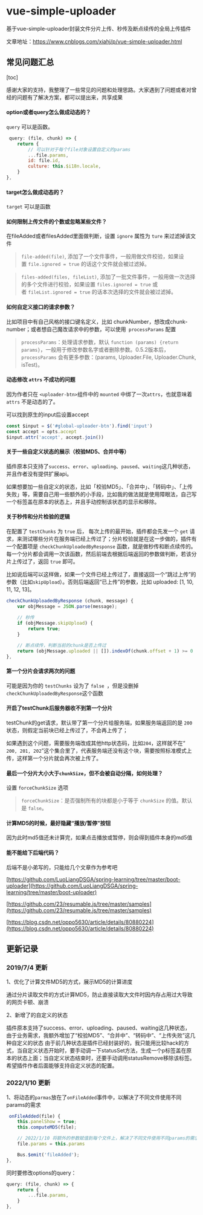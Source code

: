 # vue-simple-uploader

基于vue-simple-uploader封装文件分片上传、秒传及断点续传的全局上传插件

文章地址：https://www.cnblogs.com/xiahj/p/vue-simple-uploader.html

## 常见问题汇总

[toc]

感谢大家的支持，我整理了一些常见的问题和处理思路。大家遇到了问题或者对曾经的问题有了解决方案，都可以提出来，共享成果

#### option或者query怎么做成动态的？

`query` 可以是函数。

```js
 query: (file, chunk) => {
    return {
        // 可以针对于每个file对象设置自定义的params
        ...file.params,
        id: file.id,
        culture: this.$i18n.locale,
    }
},
```

#### target怎么做成动态的？

`target` 可以是函数

#### 如何限制上传文件的个数或忽略某些文件？

在fileAdded或者filesAdded里面做判断，设置 `ignore` 属性为 `ture` 来过滤掉该文件

>`file-added(file)`, 添加了一个文件事件，一般用做文件校验，如果设置 `file.ignored = true` 的话这个文件就会被过滤掉。

>`files-added(files, fileList)`, 添加了一批文件事件，一般用做一次选择的多个文件进行校验，如果设置 `files.ignored = true` 或者 `fileList.ignored = true` 的话本次选择的文件就会被过滤掉。


#### 如何自定义接口的请求参数？

比如项目中有自己风格的接口键名定义，比如
chunkNumber，想改成chunk-number；或者想自己魔改请求中的参数，可以使用`
processParams` 配置

> `processParams`：处理请求参数，默认 `function (params) {return params}`，一般用于修改参数名字或者删除参数。0.5.2版本后，`processParams` 会有更多参数：(params, Uploader.File, Uploader.Chunk, isTest)。

#### 动态修改 `attrs` 不成功的问题

因为作者只在 `<uploader-btn>`组件中的 `mounted` 中绑了一次`attrs`，也就意味着 `attrs` 不是动态的了。

可以找到原生的input后设置accept

```js
const $input = $('#global-uploader-btn').find('input')
const accept = opts.accept
$input.attr('accept', accept.join())
```

#### 关于一些自定义状态的展示（校验MD5、合并中等）

插件原本只支持了`success`、`error`、`uploading`、`paused`、`waiting`这几种状态，并且作者没有提供扩展api。

如果想要加一些自定义的状态，比如「校验MD5」、「合并中」、「转码中」、「上传失败」等，需要自己用一些额外的小手段，比如我的做法就是使用障眼法，自己写一个标签盖在原本的状态上，并且手动控制该状态的显示和移除。

#### 关于秒传和分片检验的逻辑

在配置了 `testChunks` 为 `true` 后， 每次上传的最开始，插件都会先发一个 `get` 请求，来测试哪些分片在服务端已经上传过了；分片校验就是在这一步做的，插件有一个配置项是 `checkChunkUploadedByResponse` 函数，就是做秒传和断点续传的。每一个分片都会调用一次该函数，然后前端去根据后端返回的参数做判断，若该分片上传过了，返回 `true` 即可。

比如说后端可以这样做，如果一个文件已经上传过了，直接返回一个“跳过上传”的参数（比如`skipUpload`）。否则后端返回“已上传”的参数，比如 uploaded: [1, 10, 11, 12, 13]。

```js
checkChunkUploadedByResponse (chunk, message) {
    var objMessage = JSON.parse(message);
    
    // 秒传
    if (objMessage.skipUpload) {
        return true;
    }

    // 断点续传，判断当前的chunk是否上传过
    return (objMessage.uploaded || []).indexOf(chunk.offset + 1) >= 0
},
```

#### 第一个分片会请求两次的问题

可能是因为你的 `testChunks` 设为了 `false `，但是没删掉
`checkChunkUploadedByResponse`这个函数

#### 开启了testChunk后服务器收不到第一个分片

testChunk的get请求，默认带了第一个分片给服务端，如果服务端返回的是 `200` 状态，则假定当前块已经上传过了，不会再上传了；

如果遇到这个问题，需要服务端改成其他http状态码，比如`204`，这样就不在“ `200, 201, 202`”这个集合里了，代表服务端还没有这个块，需要按照标准模式上传，这样第一个分片就会再次被上传了。

#### 最后一个分片大小大于`chunkSize`，但不会被自动分隔，如何处理？

设置 `forceChunkSize` 选项
> `forceChunkSize`：是否强制所有的块都是小于等于 `chunkSize` 的值。默认是 `false`。

#### 计算MD5的时候，最好隐藏“播放/暂停”按钮

因为此时md5值还未计算完，如果点击播放或暂停，则会得到插件本身的md5值


#### 能不能给下后端代码？

后端不是小弟写的，只能给几个文章作为参考吧

[https://github.com/LuoLiangDSGA/spring-learning/tree/master/boot-uploader](https://github.com/LuoLiangDSGA/spring-learning/tree/master/boot-uploader)

[https://github.com/23/resumable.js/tree/master/samples](https://github.com/23/resumable.js/tree/master/samples)

[https://blog.csdn.net/oppo5630/article/details/80880224](https://blog.csdn.net/oppo5630/article/details/80880224)


## 更新记录

### 2019/7/4 更新

1、优化了计算文件MD5的方式，展示MD5的计算进度

通过分片读取文件的方式计算MD5，防止直接读取大文件时因内存占用过大导致的网页卡顿、崩溃

2、新增了的自定义的状态
 
插件原本支持了success、error、uploading、paused、waiting这几种状态，
由于业务需求，我额外增加了“校验MD5”、“合并中”、“转码中”、“上传失败”这几种自定义的状态
由于前几种状态是插件已经封装好的，我只能用比较hack的方式，当自定义状态开始时，要手动调一下statusSet方法，生成一个p标签盖在原本的状态上面；当自定义状态结束时，还要手动调用statusRemove移除该标签。
希望插件作者后面能够支持自定义状态的配置。

### 2022/1/10 更新

1、将动态的`parmas`放在了`onFileAdded`事件中，以解决了不同文件使用不同params的需求

```js
 onFileAdded(file) {
    this.panelShow = true;
    this.computeMD5(file);

    // 2022/1/10 将额外的参数赋值到每个文件上，解决了不同文件使用不同params的需求
    file.params = this.params

    Bus.$emit('fileAdded');
},
```

同时要修改options的query：

```js
query: (file, chunk) => {
    return {
        ...file.params,
    }
},
```
